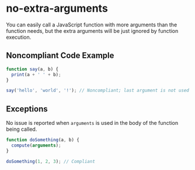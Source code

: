 # no-extra-arguments

You can easily call a JavaScript function with more arguments than the function needs, but the extra arguments will be just ignored by function execution.

## Noncompliant Code Example

```javascript
function say(a, b) {
  print(a + ' ' + b);
}

say('hello', 'world', '!'); // Noncompliant; last argument is not used
```

## Exceptions

No issue is reported when `arguments` is used in the body of the function being called.

```javascript
function doSomething(a, b) {
  compute(arguments);
}

doSomething(1, 2, 3); // Compliant
```
